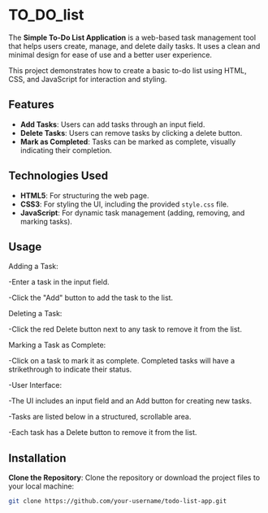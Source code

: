 
# TO_DO_list

The **Simple To-Do List Application** is a web-based task management tool that helps users create, manage, and delete daily tasks. It uses a clean and minimal design for ease of use and a better user experience.

This project demonstrates how to create a basic to-do list using HTML, CSS, and JavaScript for interaction and styling.




## Features

- **Add Tasks**: Users can add tasks through an input field.
- **Delete Tasks**: Users can remove tasks by clicking a delete button.
- **Mark as Completed**: Tasks can be marked as complete, visually indicating their completion.

## Technologies Used

- **HTML5**: For structuring the web page.
- **CSS3**: For styling the UI, including the provided `style.css` file.
- **JavaScript**: For dynamic task management (adding, removing, and marking tasks).

## Usage


Adding a Task:

-Enter a task in the input field.

-Click the "Add" button to add the task to the list.

Deleting a Task:

-Click the red Delete button next to any task to remove it from the list.

Marking a Task as Complete:

-Click on a task to mark it as complete. Completed tasks will have a strikethrough to indicate their status.

-User Interface:

-The UI includes an input field and an Add button for creating new tasks.

-Tasks are listed below in a structured, scrollable area.

-Each task has a Delete button to remove it from the list.

## Installation

**Clone the Repository**:
   Clone the repository or download the project files to your local machine:
   ```bash
   git clone https://github.com/your-username/todo-list-app.git
